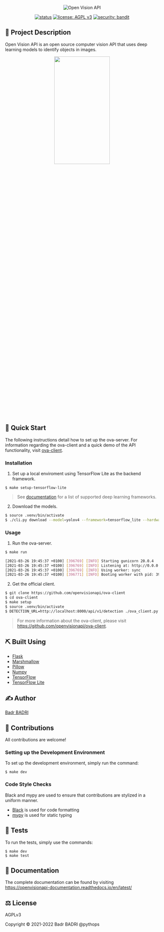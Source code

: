 <div align="center">

<p align="center">
  <img src="assets/ova.png" alt="Open Vision API"></img>
</p>

[![status](https://img.shields.io/badge/status-active-success.svg)]()
[![license: AGPL v3](https://img.shields.io/badge/License-AGPL%20v3-blue.svg)](https://www.gnu.org/licenses/agpl-3.0)
[![security: bandit](https://img.shields.io/badge/security-bandit-yellow.svg)](https://github.com/PyCQA/bandit)

</div>

## 🌟 Project Description
Open Vision API is an open source computer vision API that uses deep learning models to identify objects in images.
<center><img src="https://openvisionapi.com/images/demo.jpeg"  width="60%" height="30%"></center>

## 🚀 Quick Start
The following instructions detail how to set up the ova-server. For information regarding the ova-client and a quick demo of the API functionality, visit [ova-client](https://github.com/openvisionapi/ova-client).

### Installation
1. Set up a local enviroment using TensorFlow Lite as the backend framework.
```
$ make setup-tensorflow-lite
```
> See [documentation](https://openvisionapi-documentation.readthedocs.io/en/latest/) for a list of supported deep learning frameworks.

2. Download the models.

```bash
$ source .venv/bin/activate
$ ./cli.py download --model=yolov4 --framework=tensorflow_lite --hardware=cpu
```

### Usage
1. Run the ova-server.
```bash
$ make run

[2021-03-26 19:45:37 +0100] [396769] [INFO] Starting gunicorn 20.0.4
[2021-03-26 19:45:37 +0100] [396769] [INFO] Listening at: http://0.0.0.0:8000 (396769)
[2021-03-26 19:45:37 +0100] [396769] [INFO] Using worker: sync
[2021-03-26 19:45:37 +0100] [396771] [INFO] Booting worker with pid: 396771
```
2. Get the official client.
```bash
$ git clone https://github.com/openvisionapi/ova-client
$ cd ova-client
$ make setup
$ source .venv/bin/activate
$ DETECTION_URL=http://localhost:8000/api/v1/detection ./ova_client.py detection images/cat.jpeg
```

> For more information about the ova-client, please visit https://github.com/openvisionapi/ova-client.


## ⛏️  Built Using
- [Flask](https://github.com/pallets/flask)
- [Marshmallow](https://github.com/marshmallow-code/marshmallow)
- [Pillow](https://github.com/python-pillow/Pillow)
- [Numpy](https://github.com/numpy/numpy)
- [TensorFlow](https://github.com/tensorflow/tensorflow)
- [TensorFlow Lite](https://github.com/tensorflow/tensorflow)


## ✍️  Author
[Badr BADRI](https://github.com/pythops)


## 🤝 Contributions
All contributions are welcome!


### Setting up the Development Environment
To set up the development environment, simply run the command:
```
$ make dev
```
### Code Style Checks
Black and mypy are used to ensure that contributions are stylized in a uniform manner.
- [Black](https://github.com/psf/black) is used for code formatting
- [mypy](https://github.com/python/mypy) is used for static typing


## 🔧 Tests
To run the tests, simply use the commands:
```
$ make dev
$ make test
```


## 📄 Documentation
The complete documentation can be found by visiting
https://openvisionapi-documentation.readthedocs.io/en/latest/


## ⚖️  License
AGPLv3

Copyright © 2021-2022 Badr BADRI @pythops
